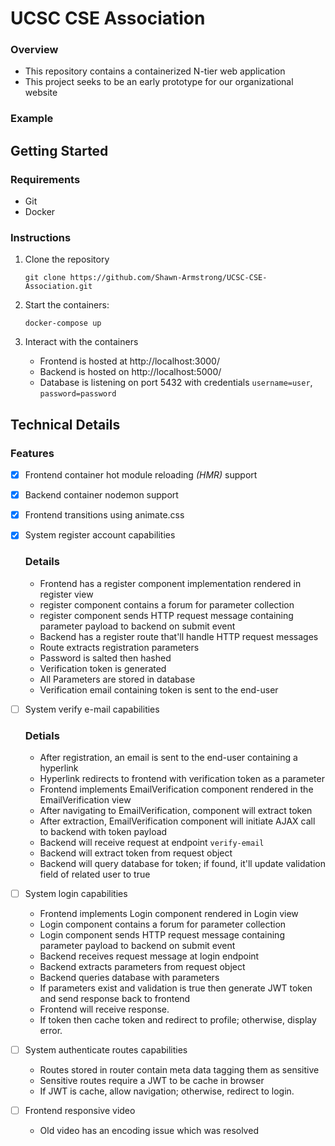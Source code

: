 # UCSC CSE Association

### Overview 
- This repository contains a containerized N-tier web application
- This project seeks to be an early prototype for our organizational website

### Example

## Getting Started

### Requirements
- Git
- Docker

### Instructions

1. Clone the repository 
     
    ```Console
    git clone https://github.com/Shawn-Armstrong/UCSC-CSE-Association.git
    ```
2. Start the containers:
   
    ```
    docker-compose up
    ```
3. Interact with the containers
   - Frontend is hosted at http://localhost:3000/
   - Backend is hosted on http://localhost:5000/
   - Database is listening on port 5432 with credentials `username=user`, `password=password`

## Technical Details

### Features
- [X] Frontend container hot module reloading *(HMR)* support
- [X] Backend container nodemon support
- [X] Frontend transitions using animate.css
- [X] System register account capabilities
  ### Details
  - Frontend has a register component implementation rendered in register view
  - register component contains a forum for parameter collection
  - register component sends HTTP request message containing parameter payload to backend on submit event
  - Backend has a register route that'll handle HTTP request messages 
  - Route extracts registration parameters
  - Password is salted then hashed
  - Verification token is generated 
  - All Parameters are stored in database
  - Verification email containing token is sent to the end-user

- [ ] System verify e-mail capabilities
  ### Detials
  - After registration, an email is sent to the end-user containing a hyperlink
  - Hyperlink redirects to frontend with verification token as a parameter
  - Frontend implements EmailVerification component rendered in the EmailVerification view
  - After navigating to EmailVerification, component will extract token
  - After extraction, EmailVerification component will initiate AJAX call to backend with token payload
  - Backend will receive request at endpoint `verify-email`
  - Backend will extract token from request object
  - Backend will query database for token; if found, it'll update validation field of related user to true
- [ ] System login capabilities
  - Frontend implements Login component rendered in Login view
  - Login component contains a forum for parameter collection
  - Login component sends HTTP request message containing parameter payload to backend on submit event
  - Backend receives request message at login endpoint
  - Backend extracts parameters from request object
  - Backend queries database with parameters
  - If parameters exist and validation is true then generate JWT token and send response back to frontend
  - Frontend will receive response. 
  - If token then cache token and redirect to profile; otherwise, display error.
- [ ] System authenticate routes capabilities
  - Routes stored in router contain meta data tagging them as sensitive
  - Sensitive routes require a JWT to be cache in browser
  - If JWT is cache, allow navigation; otherwise, redirect to login. 
- [ ] Frontend responsive video
  - Old video has an encoding issue which was resolved